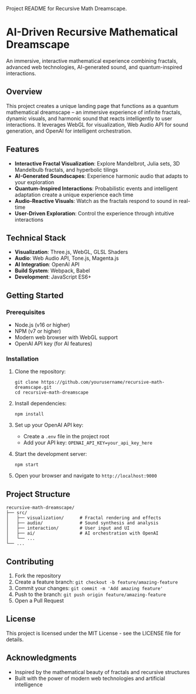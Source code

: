 Project README for Recursive Math Dreamscape.
# AI-Driven Recursive Mathematical Dreamscape

An immersive, interactive mathematical experience combining fractals, advanced web technologies, AI-generated sound, and quantum-inspired interactions.

## Overview

This project creates a unique landing page that functions as a quantum mathematical dreamscape – an immersive experience of infinite fractals, dynamic visuals, and harmonic sound that reacts intelligently to user interactions. It leverages WebGL for visualization, Web Audio API for sound generation, and OpenAI for intelligent orchestration.

## Features

- **Interactive Fractal Visualization**: Explore Mandelbrot, Julia sets, 3D Mandelbulb fractals, and hyperbolic tilings
- **AI-Generated Soundscapes**: Experience harmonic audio that adapts to your exploration
- **Quantum-Inspired Interactions**: Probabilistic events and intelligent adaptation create a unique experience each time
- **Audio-Reactive Visuals**: Watch as the fractals respond to sound in real-time
- **User-Driven Exploration**: Control the experience through intuitive interactions

## Technical Stack

- **Visualization**: Three.js, WebGL, GLSL Shaders
- **Audio**: Web Audio API, Tone.js, Magenta.js
- **AI Integration**: OpenAI API
- **Build System**: Webpack, Babel
- **Development**: JavaScript ES6+

## Getting Started

### Prerequisites

- Node.js (v16 or higher)
- NPM (v7 or higher)
- Modern web browser with WebGL support
- OpenAI API key (for AI features)

### Installation

1. Clone the repository:
   ```
   git clone https://github.com/yourusername/recursive-math-dreamscape.git
   cd recursive-math-dreamscape
   ```

2. Install dependencies:
   ```
   npm install
   ```

3. Set up your OpenAI API key:
   - Create a `.env` file in the project root
   - Add your API key: `OPENAI_API_KEY=your_api_key_here`

4. Start the development server:
   ```
   npm start
   ```

5. Open your browser and navigate to `http://localhost:9000`

## Project Structure

```
recursive-math-dreamscape/
├── src/
│   ├── visualization/      # Fractal rendering and effects
│   ├── audio/              # Sound synthesis and analysis
│   ├── interaction/        # User input and UI
│   ├── ai/                 # AI orchestration with OpenAI
│   └── ...
└── ...
```

## Contributing

1. Fork the repository
2. Create a feature branch: `git checkout -b feature/amazing-feature`
3. Commit your changes: `git commit -m 'Add amazing feature'`
4. Push to the branch: `git push origin feature/amazing-feature`
5. Open a Pull Request

## License

This project is licensed under the MIT License - see the LICENSE file for details.

## Acknowledgments

- Inspired by the mathematical beauty of fractals and recursive structures
- Built with the power of modern web technologies and artificial intelligence